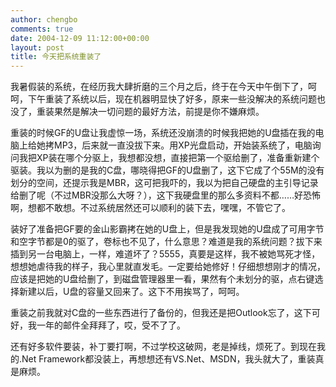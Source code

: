 ```yaml
---
author: chengbo
comments: true
date: 2004-12-09 11:12:00+00:00
layout: post
title: 今天把系统重装了
---
```


我暑假装的系统，在经历我大肆折磨的三个月之后，终于在今天中午倒下了，呵呵，下午重装了系统以后，现在机器明显快了好多，原来一些没解决的系统问题也没了，重装果然是解决一切问题的最好方法，前提是你不嫌麻烦。

重装的时候GF的U盘让我虚惊一场，系统还没崩溃的时候我把她的U盘插在我的电脑上给她拷MP3，后来就一直没拔下来。用XP光盘启动，开始装系统了，电脑询问我把XP装在哪个分驱上，我想都没想，直接把第一个驱给删了，准备重新建个驱装。我以为删的是我的C盘，哪晓得把GF的U盘删了，这下它成了个55M的没有划分的空间，还提示我是MBR，这可把我吓的，我以为把自己硬盘的主引导记录给删了呢（不过MBR没那么大呀？），这下我硬盘里的那么多资料不都……好恐怖啊，想都不敢想。不过系统居然还可以顺利的装下去，嘿嘿，不管它了。

装好了准备把GF要的金山影霸拷在她的U盘上，但是我发现她的U盘成了可用字节和空字节都是0的驱了，卷标也不见了，什么意思？难道是我的系统问题？拔下来插到另一台电脑上，一样，难道坏了？5555，真要是这样，我不被她骂死才怪，想想她虐待我的样子，我心里就直发毛。一定要给她修好！仔细想想刚才的情况，应该是把她的U盘给删了，到磁盘管理器里一看，果然有个未划分的驱，点右键选择新建以后，U盘的容量又回来了。这下不用挨骂了，呵呵。

重装之前我就对C盘的一些东西进行了备份的，但我还是把Outlook忘了，这下可好，我一年的邮件全拜拜了，哎，受不了了。

还有好多软件要装，补丁要打啊，不过学校这破网，老是掉线，烦死了。到现在我的.Net Framework都没装上，再想想还有VS.Net、MSDN，我头就大了，重装真是麻烦。
